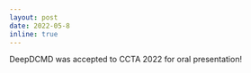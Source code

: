 ```yaml
---
layout: post
date: 2022-05-8
inline: true
---
```


DeepDCMD was accepted to CCTA 2022 for oral presentation! 


